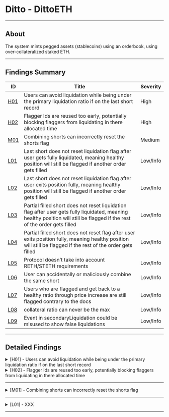 # Ditto - DittoETH

---

## About

The system mints pegged assets (stablecoins) using an orderbook, using over-collateralized staked ETH.

---

## Findings Summary

| ID  | Title                            | Severity   |
|-----|----------------------------------|------------|
| [H01](#h01---xxx) | Users can avoid liquidation while being under the primary liquidation ratio if on the last short record                              | High       |
| [H02](#h02---xxx) | Flagger Ids are reused too early, potentially blocking flaggers from liquidating in there allocated time                              | High       |
| [M01](#m01---xxx) | Combining shorts can incorrectly reset the shorts flag                              | Medium     |
| [L01](#l01---xxx) | Last short does not reset liquidation flag after user gets fully liquidated, meaning healthy position will still be flagged if another order gets filled                              | Low/Info   |
| [L02](#l02---xxx) | Last short does not reset liquidation flag after user exits position fully, meaning healthy position will still be flagged if another order gets filled                              | Low/Info   |
| [L03](#l03---xxx) | Partial filled short does not reset liquidation flag after user gets fully liquidated, meaning healthy position will still be flagged if the rest of the order gets filled                              | Low/Info   |
| [L04](#l04---xxx) | Partial filled short does not reset flag after user exits position fully, meaning healthy position will still be flagged if the rest of the order gets filled                              | Low/Info   |
| [L05](#l05---xxx) | Protocol doesn’t take into account RETH/STETH requirements                              | Low/Info   |
| [L06](#l06---xxx) | User can accidentally or maliciously combine the same short                              | Low/Info   |
| [L07](#l07---xxx) | Users who are flagged and get back to a healthy ratio through price increase are still flagged contrary to the docs                              | Low/Info   |
| [L08](#l08---xxx) | collateral ratio can never be the max                              | Low/Info   |
| [L09](#l09---xxx) | Event in secondaryLiquidation could be misused to show false liquidations                              | Low/Info   |

---

## Detailed Findings

<details>
  <summary><a id="h01---xxx"></a>[H01] - Users can avoid liquidation while being under the primary liquidation ratio if on the last short record</summary>
  
  <br>

  **Severity:** High

  **Summary:** 

  The protocol permits users to maintain up to 254 concurrent short records. When this limit is reached, any additional orders are appended to the final position, rather than creating a new one. A short record is subject to flagging if it breaches the primary liquidation ratio set by the protocol, leading to potential liquidation if it remains below the threshold for a predefined period.

The vulnerability emerges from the dependency of liquidation times on the **`updatedAt`** value of shorts. For the last short record, the appending of any new orders provides an alternative pathway for updating the **`updatedAt`** value of shorts, enabling users to circumvent liquidation by submitting minimal shorts to block liquidation by adjusting the time difference, thus avoiding liquidation even when they do not meet the collateral requirements for a healthy state.

  **Vulnerability Details:** 

lets take a look at the code to see how this works.
1. **Flagging of Short Record:**
    - The **`flagShort`** function allows a short to be flagged if it's under **`primaryLiquidationCR`**, subsequently invoking **`setFlagger`** which updates the short's **`updatedAt`** timestamp to the current time.

```solidity
function flagShort(address asset, address shorter, uint8 id, uint16 flaggerHint)
        external
        isNotFrozen(asset)
        nonReentrant
        onlyValidShortRecord(asset, shorter, id)
    {
        // initial code

        short.setFlagger(cusd, flaggerHint);
        emit Events.FlagShort(asset, shorter, id, msg.sender, adjustedTimestamp);
    }
```

1. **Liquidation Eligibility Check:**
    - The **`_canLiquidate`** function assesses whether the flagged short is still under **`primaryLiquidationCR`** after a certain period and if it's eligible for liquidation, depending on the **`updatedAt`** timestamp and various liquidation time frames.

```solidity
function _canLiquidate(MTypes.MarginCallPrimary memory m)
        private
        view
        returns (bool)
    {
       // Initial code

        uint256 timeDiff = LibOrders.getOffsetTimeHours() - m.short.updatedAt;
        uint256 resetLiquidationTime = LibAsset.resetLiquidationTime(m.asset);

        if (timeDiff >= resetLiquidationTime) {
            return false;
        } else {
            uint256 secondLiquidationTime = LibAsset.secondLiquidationTime(m.asset);
            bool isBetweenFirstAndSecondLiquidationTime = timeDiff
                > LibAsset.firstLiquidationTime(m.asset) && timeDiff <= secondLiquidationTime
                && s.flagMapping[m.short.flaggerId] == msg.sender;
            bool isBetweenSecondAndResetLiquidationTime =
                timeDiff > secondLiquidationTime && timeDiff <= resetLiquidationTime;
            if (
                !(
                    (isBetweenFirstAndSecondLiquidationTime)
                        || (isBetweenSecondAndResetLiquidationTime)
                )
            ) {
                revert Errors.MarginCallIneligibleWindow();
            }

            return true;
        }
    }
}
```

1. **Short Record Merging:**
    - For the last short record, the **`fillShortRecord`** function combines new matched shorts with the existing one, invoking the **`merge`** function, which updates the **`updatedAt`** value to the current time.

```solidity
function fillShortRecord(
        address asset,
        address shorter,
        uint8 shortId,
        SR status,
        uint88 collateral,
        uint88 ercAmount,
        uint256 ercDebtRate,
        uint256 zethYieldRate
    ) internal {
        AppStorage storage s = appStorage();

        uint256 ercDebtSocialized = ercAmount.mul(ercDebtRate);
        uint256 yield = collateral.mul(zethYieldRate);

        STypes.ShortRecord storage short = s.shortRecords[asset][shorter][shortId];
        if (short.status == SR.Cancelled) {
            short.ercDebt = short.collateral = 0;
        }

        short.status = status;
        LibShortRecord.merge(
            short,
            ercAmount,
            ercDebtSocialized,
            collateral,
            yield,
            LibOrders.getOffsetTimeHours()
        );
    }
```

- In the merge function we see that we update the updatedAt value to creationTime which is  LibOrders.getOffsetTimeHours().

```solidity
function merge(
        STypes.ShortRecord storage short,
        uint88 ercDebt,
        uint256 ercDebtSocialized,
        uint88 collateral,
        uint256 yield,
        uint24 creationTime
    ) internal {
        // Resolve ercDebt
        ercDebtSocialized += short.ercDebt.mul(short.ercDebtRate);
        short.ercDebt += ercDebt;
        short.ercDebtRate = ercDebtSocialized.divU64(short.ercDebt);
        // Resolve zethCollateral
        yield += short.collateral.mul(short.zethYieldRate);
        short.collateral += collateral;
        short.zethYieldRate = yield.divU80(short.collateral);
        // Assign updatedAt
        short.updatedAt = creationTime;
    }
```

- This means that even if the position was flagged and is still under the **`primaryLiquidationCR`**, it cannot be liquidated as the **`updatedAt`** timestamp has been updated, making the time difference not big enough.

<details>
  <summary><b>Click to expand Proof of Concept</b></summary>

  ```solidity
    function testShortAvoidLiquidation() public {
        // fill  shorts (up to 254)
        for (uint i; i < 253; i++) {
            fundLimitShortOpt(DEFAULT_PRICE, DEFAULT_AMOUNT * 5, sender);
            fundLimitBidOpt(DEFAULT_PRICE, DEFAULT_AMOUNT * 5, receiver);
        } 
        
        // check users last shortrecord
        assertTrue(getShortRecord(sender, 254).status == SR.FullyFilled);

        // price drop
        skipTimeAndSetEth(1 hours, 2000 ether);

        // flag short
        vm.prank(receiver);
        diamond.flagShort(asset, sender, 254, Constants.HEAD);

        // check flag
        assertTrue(getShortRecord(sender, 254).flaggerId == 1);

        // skip time to primary liquidation time
        skipTimeAndSetEth(11 hours, 2000 ether);

        // User matches new min short (added to last spot)
        fundLimitShortOpt(DEFAULT_PRICE * 2, DEFAULT_AMOUNT  , sender);
        fundLimitBidOpt(DEFAULT_PRICE * 2, DEFAULT_AMOUNT  , receiver);

        // flagger tries to liquidate short in eligible window
        fundLimitAskOpt(DEFAULT_PRICE, DEFAULT_AMOUNT * 6, extra);
        vm.startPrank(receiver);
        vm.expectRevert(Errors.MarginCallIneligibleWindow.selector);
        diamond.liquidate(
            asset, sender, 254, shortHintArrayStorage
        );
        vm.stopPrank();
    }
```
</details>

  **Impact:** 

  This allows a user with a position under the primaryLiquidationCR to avoid primary liquidation even if the short is in the valid time ranges for liquidation.

  **Tools Used:** 
  - Manual analysis
  - Foundry

  **Recommendation:** 

  Impose stricter conditions for updating the last short record when the position is flagged and remains under the **`primaryLiquidationCR`** post-merge, similar to how the **`combineShorts`** function works.

```solidity
function createShortRecord(
        address asset,
        address shorter,
        SR status,
        uint88 collateral,
        uint88 ercAmount,
        uint64 ercDebtRate,
        uint80 zethYieldRate,
        uint40 tokenId
    ) internal returns (uint8 id) {
        AppStorage storage s = appStorage();

        // Initial code

        } else {
            // All shortRecordIds used, combine into max shortRecordId
            id = Constants.SHORT_MAX_ID;
            fillShortRecord(
                asset,
                shorter,
                id,
                status,
                collateral,
                ercAmount,
                ercDebtRate,
                zethYieldRate
            );

				// If the short was flagged, ensure resulting c-ratio > primaryLiquidationCR
		        if (Constants.SHORT_MAX_ID.shortFlagExists) {
	                if (
	                    Constants.SHORT_MAX_ID.getCollateralRatioSpotPrice(
	                        LibOracle.getSavedOrSpotOraclePrice(_asset)
	                    ) < LibAsset.primaryLiquidationCR(_asset)
	                ) revert Errors.InsufficientCollateral();
	                // Resulting combined short has sufficient c-ratio to remove flag
	                Constants.SHORT_MAX_ID.resetFlag();
		        }
            }
    }
```

</details>

<details>
  <summary><a id="h02---xxx"></a>[H02] - Flagger Ids are reused too early, potentially blocking flaggers from liquidating in there allocated time</summary>
  
  <br>

  **Severity:** High

  **Summary:** 

  The protocol enables users to flag positions that fall below the primary collateral ratio. Subsequently, the shorter is granted a time frame to restore their position above this ratio to avoid liquidation. If the position remains below the primary collateral ratio, the flagger attains the exclusive right to liquidate it before anyone else.

  **Vulnerability Details:** 

  To optimize the process, the protocol reuses flagger IDs. However, a flaw exists in the protocol where a flagger ID is available for reuse after the firstLiquidationTime instead of after the secondLiquidationTime.

```solidity
//@dev re-use an inactive flaggerId
if (timeDiff > LibAsset.firstLiquidationTime(cusd)) {
   delete s.assetUser[cusd][flaggerToReplace].g_flaggerId;
   short.flaggerId = flagStorage.g_flaggerId = flaggerHint;
```

This premature reuse of the flagger ID can block a flagger from liquidating a position during their allocated slot, which spans between firstLiquidationTime and secondLiquidationTime.

```solidity
uint256 secondLiquidationTime = LibAsset.secondLiquidationTime(m.asset);
            bool isBetweenFirstAndSecondLiquidationTime = timeDiff
                > LibAsset.firstLiquidationTime(m.asset) && timeDiff <= secondLiquidationTime
                && s.flagMapping[m.short.flaggerId] == msg.sender;
```

<details>
  <summary><b>Click to expand Proof of Concept</b></summary>

  ```solidity
  function testShortFlagReusedTooEarly() public {
        skipTimeAndSetEth(2 hours, 4000 ether);

        // Create short 1
        fundLimitShortOpt(DEFAULT_PRICE, DEFAULT_AMOUNT, sender);
        // Create short 2
        fundLimitShortOpt(DEFAULT_PRICE, DEFAULT_AMOUNT, sender);

        // match short 1
        fundLimitBidOpt(DEFAULT_PRICE, DEFAULT_AMOUNT, receiver);
        // match short 2
        fundLimitBidOpt(DEFAULT_PRICE, DEFAULT_AMOUNT, receiver);
        // extra Ask for liquidation
        fundLimitAskOpt(DEFAULT_PRICE, DEFAULT_AMOUNT , extra);

        // skip time, price fall
        skipTimeAndSetEth(2 hours, 2000 ether);

        // Extra user flag short 1
        vm.prank(extra);
        diamond.flagShort(asset, sender, Constants.SHORT_STARTING_ID, Constants.HEAD);

        // skip user grace period
        skipTimeAndSetEth(11 hours, 2000 ether);
        
        // receiver flags short 2
        vm.prank(receiver);
        diamond.flagShort(asset, sender, Constants.SHORT_STARTING_ID + 1, Constants.HEAD);

         vm.startPrank(extra);
        // extra user tries to liquidate short 1 in the valid time range but flag is reused so fails
        vm.expectRevert(Errors.MarginCallIneligibleWindow.selector);
        diamond.liquidate(
            asset, sender, Constants.SHORT_STARTING_ID, shortHintArrayStorage
        );
        vm.stopPrank();
    }
```
</details>

  **Impact:** 

  Flaggers is unable to liquidate short positions during their designated time slots

  **Tools Used:** 

  - Manual Analysis
  - Foundry

  **Recommendation:** 

  Ensure that flagger IDs are reused only after the secondLiquidationTime.

```solidity
if (timeDiff > LibAsset.secondLiquidationTime(cusd)) {
   delete s.assetUser[cusd][flaggerToReplace].g_flaggerId;
   short.flaggerId = flagStorage.g_flaggerId = flaggerHint;
```

</details>

---

<details>
  <summary><a id="m01---xxx"></a>[M01] - Combining shorts can incorrectly reset the shorts flag</summary>
  
  <br>

  **Severity:** Medium

  **Summary:** 

  The protocol allows users to combine multiple short positions into one as long as the combined short stays above the primary collateral ratio. The function is also able to reset an active flag from any of the combined shorts if the final ratio is above the primaryLiquidationCR.

The issue is that the combineShorts function does not call updateErcDebt, which is called in every other function that is able to reset a shorts flag. This means that if the debt is outdated the final combined short could incorrectly reset the flag putting the position on a healthy ratio when it really isn’t. This would also mean that it will have to be reflagged and go through the timer again before it can be liquidated.

  **Vulnerability Details:** 

  The combine shorts function merges all short records into the short at position id[0]. Focusing on the debt aspect it adds up the total debt and calculates the ercDebtSocialized of all positions except for the first.

```solidity
      {
      uint88 currentShortCollateral = currentShort.collateral;
      uint88 currentShortErcDebt = currentShort.ercDebt;
      collateral += currentShortCollateral;
      ercDebt += currentShortErcDebt;
      yield += currentShortCollateral.mul(currentShort.zethYieldRate);
      ercDebtSocialized += currentShortErcDebt.mul(currentShort.ercDebtRate);
      }
```

It then merges this total to the first position using the merge function and this will give us the combined short.

```solidity
// Merge all short records into the short at position id[0]
        firstShort.merge(ercDebt, ercDebtSocialized, collateral, yield, c.shortUpdatedAt);
```

Finally we check if the position had an active flag and if it did, we check if the new combined short is in a healthy enough state to reset the flag, if not the whole function reverts.

```solidity
        // If at least one short was flagged, ensure resulting c-ratio > primaryLiquidationCR
        if (c.shortFlagExists) {
            if (
                firstShort.getCollateralRatioSpotPrice(
                    LibOracle.getSavedOrSpotOraclePrice(_asset)
                ) < LibAsset.primaryLiquidationCR(_asset)
            ) revert Errors.InsufficientCollateral();
            // Resulting combined short has sufficient c-ratio to remove flag
            firstShort.resetFlag();
        }
```

As you can see the updateErcDebt function is not called anywhere in the function meaning the flag could be reset with outdated values.

  **Impact:** 

  A short could have its flag incorrectly reset and reset the timer. This is not good for the protocol as it will have a unhealthy short for a longer time.

  **Tools Used:** 

  - Manual analysis
  - Foundry

  **Recommendation:** 

  Call updateErcDebt on the short once it is combined in the combineShorts function to ensure the collateral ratio is calculated with the most up to date values.

```solidity
    function combineShorts(address asset, uint8[] memory ids)
        external
        isNotFrozen(asset)
        nonReentrant
        onlyValidShortRecord(asset, msg.sender, ids[0])
    {
        // Initial code

        // Merge all short records into the short at position id[0]
        firstShort.merge(ercDebt, ercDebtSocialized, collateral, yield, c.shortUpdatedAt);

        firstShort.updateErcDebt(asset); // update debt here before checking flag

        // If at least one short was flagged, ensure resulting c-ratio > primaryLiquidationCR
        if (c.shortFlagExists) {
            if (
                firstShort.getCollateralRatioSpotPrice(
                    LibOracle.getSavedOrSpotOraclePrice(_asset)
                ) < LibAsset.primaryLiquidationCR(_asset)
            ) revert Errors.InsufficientCollateral();
            // Resulting combined short has sufficient c-ratio to remove flag
            firstShort.resetFlag();
        }
        emit Events.CombineShorts(asset, msg.sender, ids);
    }
```

</details>

---

<details>
  <summary><a id="l01---xxx"></a>[L01] - XXX</summary>
  
  <br>

  **Severity:** Low

  **Summary:** 

  **Vulnerability Details:** 

  **Impact:** 

  **Tools Used:** 

  **Recommendation:** 

</details>

---
